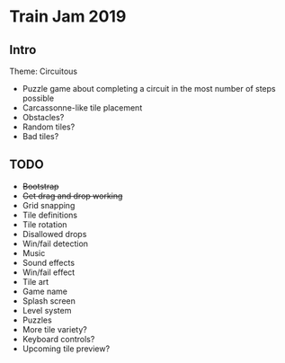 # Train Jam 2019

## Intro

Theme: Circuitous

* Puzzle game about completing a circuit in the most number of steps possible
* Carcassonne-like tile placement
* Obstacles?
* Random tiles?
* Bad tiles?

## TODO

* ~~Bootstrap~~
* ~~Get drag and drop working~~
* Grid snapping
* Tile definitions
* Tile rotation
* Disallowed drops
* Win/fail detection
* Music
* Sound effects
* Win/fail effect
* Tile art
* Game name
* Splash screen
* Level system
* Puzzles
* More tile variety?
* Keyboard controls?
* Upcoming tile preview?